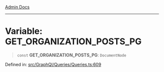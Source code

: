 [Admin Docs](/)

***

# Variable: GET\_ORGANIZATION\_POSTS\_PG

> `const` **GET\_ORGANIZATION\_POSTS\_PG**: `DocumentNode`

Defined in: [src/GraphQl/Queries/Queries.ts:609](https://github.com/PalisadoesFoundation/talawa-admin/blob/main/src/GraphQl/Queries/Queries.ts#L609)


